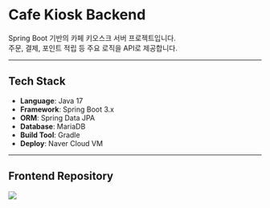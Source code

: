 # Cafe Kiosk Backend

Spring Boot 기반의 카페 키오스크 서버 프로젝트입니다.  
주문, 결제, 포인트 적립 등 주요 로직을 API로 제공합니다.

---

## Tech Stack

- **Language**: Java 17  
- **Framework**: Spring Boot 3.x  
- **ORM**: Spring Data JPA  
- **Database**: MariaDB  
- **Build Tool**: Gradle  
- **Deploy**: Naver Cloud VM  

---

## Frontend Repository
<a href="https://github.com/sjyun0507/kiosk_user_react.git" target="_blank">
  <img src="https://img.shields.io/badge/-%20Go%20to%20Frontend%20Repo-000000?style=for-the-badge&logo=react&logoColor=white" />
</a>

